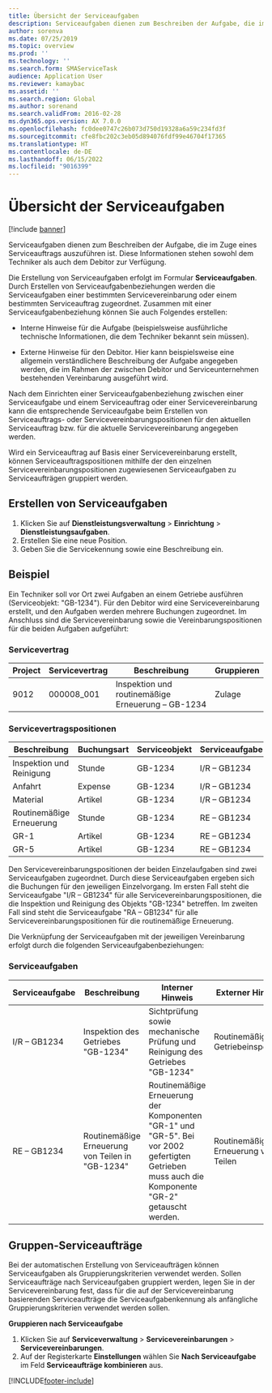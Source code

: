 ```yaml
---
title: Übersicht der Serviceaufgaben
description: Serviceaufgaben dienen zum Beschreiben der Aufgabe, die im Zuge eines Serviceauftrags auszuführen ist. Diese Informationen stehen sowohl dem Techniker als auch dem Debitor zur Verfügung.
author: sorenva
ms.date: 07/25/2019
ms.topic: overview
ms.prod: ''
ms.technology: ''
ms.search.form: SMAServiceTask
audience: Application User
ms.reviewer: kamaybac
ms.assetid: ''
ms.search.region: Global
ms.author: sorenand
ms.search.validFrom: 2016-02-28
ms.dyn365.ops.version: AX 7.0.0
ms.openlocfilehash: fc0dee0747c26b073d750d19328a6a59c234fd3f
ms.sourcegitcommit: cfe8fbc202c3eb05d894076fdf99e46704f17365
ms.translationtype: HT
ms.contentlocale: de-DE
ms.lasthandoff: 06/15/2022
ms.locfileid: "9016399"
---
```

# <a name="service-tasks-overview"></a>Übersicht der Serviceaufgaben

[!include [banner](../includes/banner.md)]

Serviceaufgaben dienen zum Beschreiben der Aufgabe, die im Zuge eines Serviceauftrags auszuführen ist.
Diese Informationen stehen sowohl dem Techniker als auch dem Debitor zur Verfügung.

Die Erstellung von Serviceaufgaben erfolgt im Formular **Serviceaufgaben**. Durch Erstellen von Serviceaufgabenbeziehungen werden die Serviceaufgaben einer bestimmten Servicevereinbarung oder einem bestimmten Serviceauftrag zugeordnet. Zusammen mit einer Serviceaufgabenbeziehung können Sie auch Folgendes erstellen:

-  Interne Hinweise für die Aufgabe (beispielsweise ausführliche technische Informationen, die dem Techniker bekannt sein müssen).

-  Externe Hinweise für den Debitor. Hier kann beispielsweise eine allgemein verständlichere Beschreibung der Aufgabe angegeben werden, die im Rahmen der zwischen Debitor und Serviceunternehmen bestehenden Vereinbarung ausgeführt wird.

Nach dem Einrichten einer Serviceaufgabenbeziehung zwischen einer Serviceaufgabe und einem Serviceauftrag oder einer Servicevereinbarung kann die entsprechende Serviceaufgabe beim Erstellen von Serviceauftrags- oder Servicevereinbarungspositionen für den aktuellen Serviceauftrag bzw. für die aktuelle Servicevereinbarung angegeben werden.

Wird ein Serviceauftrag auf Basis einer Servicevereinbarung erstellt, können Serviceauftragspositionen mithilfe der den einzelnen Servicevereinbarungspositionen zugewiesenen Serviceaufgaben zu Serviceaufträgen gruppiert werden.

## <a name="create-a-service-task"></a>Erstellen von Serviceaufgaben

1. Klicken Sie auf **Dienstleistungsverwaltung** \> **Einrichtung** \> **Dienstleistungsaufgaben**.
2. Erstellen Sie eine neue Position.
3. Geben Sie die Servicekennung sowie eine Beschreibung ein.

## <a name="example"></a>Beispiel

Ein Techniker soll vor Ort zwei Aufgaben an einem Getriebe ausführen (Serviceobjekt: "GB-1234"). Für den Debitor wird eine Servicevereinbarung erstellt, und den Aufgaben werden mehrere Buchungen zugeordnet. Im Anschluss sind die Servicevereinbarung sowie die Vereinbarungspositionen für die beiden Aufgaben aufgeführt:

### <a name="service-agreement"></a>Servicevertrag

| Project | Servicevertrag | Beschreibung                                  | Gruppieren   |
|---------|-------------------|----------------------------------------------|---------|
| 9012    | 000008\_001       | Inspektion und routinemäßige Erneuerung – GB-1234 | Zulage |

### <a name="service-agreement-lines"></a>Servicevertragspositionen

| Beschreibung             | Buchungsart | Serviceobjekt | Serviceaufgabe |
|-------------------------|------------------|----------------|--------------|
| Inspektion und Reinigung | Stunde             | GB-1234        | I/R – GB1234 |
| Anfahrt                  | Expense          | GB-1234        | I/R – GB1234 |
| Material               | Artikel             | GB-1234        | I/R – GB1234 |
| Routinemäßige Erneuerung     | Stunde             | GB-1234        | RE – GB1234  |
| GR-1                    | Artikel             | GB-1234        | RE – GB1234  |
| GR-5                    | Artikel             | GB-1234        | RE – GB1234  |

Den Servicevereinbarungspositionen der beiden Einzelaufgaben sind zwei Serviceaufgaben zugeordnet. Durch diese Serviceaufgaben ergeben sich die Buchungen für den jeweiligen Einzelvorgang. Im ersten Fall steht die Serviceaufgabe "I/R – GB1234" für alle Servicevereinbarungspositionen, die die Inspektion und Reinigung des Objekts "GB-1234" betreffen. Im zweiten Fall sind steht die Serviceaufgabe "RA – GB1234" für alle Servicevereinbarungspositionen für die routinemäßige Erneuerung.

Die Verknüpfung der Serviceaufgaben mit der jeweiligen Vereinbarung erfolgt durch die folgenden Serviceaufgabenbeziehungen:

### <a name="service-tasks"></a>Serviceaufgaben

| Serviceaufgabe | Beschreibung                             | Interner Hinweis                                                                                                                 | Externer Hinweis                 |
|--------------|-----------------------------------------|-------------------------------------------------------------------------------------------------------------------------------|-------------------------------|
| I/R – GB1234 | Inspektion des Getriebes "GB-1234"           | Sichtprüfung sowie mechanische Prüfung und Reinigung des Getriebes "GB-1234"                                                              | Routinemäßige Getriebeinspektion |
| RE – GB1234  | Routinemäßige Erneuerung von Teilen in "GB-1234" | Routinemäßige Erneuerung der Komponenten "GR-1" und "GR-5". Bei vor 2002 gefertigten Getrieben muss auch die Komponente "GR-2" getauscht werden. | Routinemäßige Erneuerung von Teilen  |

## <a name="group-service-orders"></a>Gruppen-Serviceaufträge

Bei der automatischen Erstellung von Serviceaufträgen können Serviceaufgaben als Gruppierungskriterien verwendet werden. Sollen Serviceaufträge nach Serviceaufgaben gruppiert werden, legen Sie in der Servicevereinbarung fest, dass für die auf der Servicevereinbarung basierenden Serviceaufträge die Serviceaufgabenkennung als anfängliche Gruppierungskriterien verwendet werden sollen.

**Gruppieren nach Serviceaufgabe**

1. Klicken Sie auf **Serviceverwaltung** \> **Servicevereinbarungen** \> **Servicevereinbarungen**.
2. Auf der Registerkarte **Einstellungen** wählen Sie **Nach Serviceaufgabe** im Feld **Serviceaufträge kombinieren** aus.




[!INCLUDE[footer-include](../../includes/footer-banner.md)]